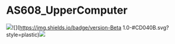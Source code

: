 # AS608_UpperComputer
![](https://img.shields.io/badge/language-C#-#9933CC.svg?style=plastic)![](https://img.shields.io/badge/version-Beta 1.0-#CD040B.svg?style=plastic)![](https://img.shields.io/badge/license-MIT-##00D735.svg?style=plastic)

